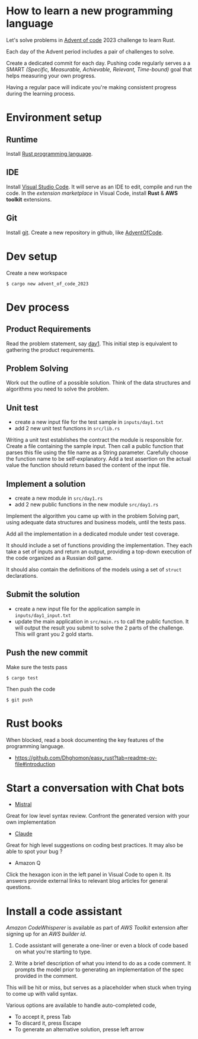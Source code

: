 # How to learn a new programming language

Let's solve problems in [Advent of code](https://adventofcode.com/2023) 2023 challenge to learn Rust.

Each day of the Advent period includes a pair of challenges to solve.

Create a dedicated commit for each day. Pushing code regularly serves a a SMART *(Specific, Measurable, Achievable, Relevant, Time-bound)* goal that helps measuring your own progress.

Having a regular pace will indicate you're making consistent progress during the learning process.

# Environment setup

## Runtime
Install [Rust programming language](https://www.rust-lang.org/tools/install).

## IDE
Install [Visual Studio Code](https://code.visualstudio.com/). It will serve as an IDE to edit, compile and run the code. In the *extension marketplace* in Visual Code, install **Rust** & **AWS toolkit** extensions.

## Git
Install [git](https://git-scm.com/downloads). Create a new repository in github, like [AdventOfCode](https://github.com/alexis779/AdventOfCode).


# Dev setup
Create a new workspace

```
$ cargo new advent_of_code_2023
```

# Dev process

## Product Requirements

Read the problem statement, say [day1](https://adventofcode.com/2023/day/1). This initial step is equivalent to gathering the product requirements.

## Problem Solving
Work out the outline of a possible solution. Think of the data structures and algorithms you need to solve the problem.

## Unit test
- create a new input file for the test sample in `inputs/day1.txt`
- add 2 new unit test functions in `src/lib.rs`

Writing a unit test establishes the contract the module is responsible for. Create a file containing the sample input. Then call a public function that parses this file using the file name as a String parameter. Carefully choose the function name to be self-explanatory. Add a test assertion on the actual value the function should return based the content of the input file.

## Implement a solution
- create a new module in `src/day1.rs`
- add 2 new public functions in the new module `src/day1.rs`

Implement the algorithm you came up with in the problem Solving part, using adequate data structures and business models, until the tests pass.

Add all the implementation in a dedicated module under test coverage.

It should include a set of functions providing the implementation. They each take a set of inputs and return an output, providing a top-down execution of the code organized as a Russian doll game.

It should also contain the definitions of the models using a set of `struct` declarations.

## Submit the solution
- create a new input file for the application sample in `inputs/day1_input.txt`
- update the main application in `src/main.rs` to call the public function. It will output the result you submit to solve the 2 parts of the challenge. This will grant you 2 gold starts.

## Push the new commit

Make sure the tests pass

```
$ cargo test
```

Then push the code
```
$ git push
```

# Rust books
When blocked, read a book documenting the key features of the programming language.
- https://github.com/Dhghomon/easy_rust?tab=readme-ov-file#introduction

# Start a conversation with Chat bots
- [Mistral](https://chat.mistral.ai/chat)

Great for low level syntax review.
Confront the generated version with your own implementation

- [Claude](https://claude.ai/chat)

Great for high level suggestions on coding best practices.
It may also be able to spot your bug ?

- Amazon Q

Click the hexagon icon in the left panel in Visual Code to open it.
Its answers provide external links to relevant blog articles for general questions.

# Install a code assistant
*Amazon CodeWhisperer* is available as part of *AWS Toolkit* extension after signing up for an *AWS builder id*.

1. Code assistant will generate a one-liner or even a block of code based on what you're starting to type.

2. Write a brief description of what you intend to do as a code comment. It prompts the model prior to generating an implementation of the spec provided in the comment.

This will be hit or miss, but serves as a placeholder when stuck when trying to come up with valid syntax.

Various options are available to handle auto-completed code,
- To accept it, press Tab
- To discard it, press Escape
- To generate an alternative solution, presse left arrow